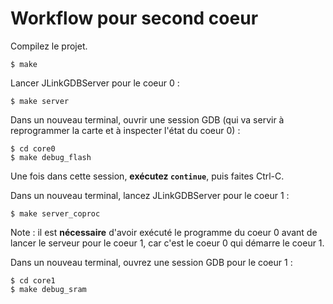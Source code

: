 # Workflow pour second coeur

Compilez le projet.

```
$ make
```

Lancer JLinkGDBServer pour le coeur 0 :

```
$ make server
```

Dans un nouveau terminal, ouvrir une session GDB (qui va servir à reprogrammer la carte et à inspecter l'état du coeur 0) :

```
$ cd core0
$ make debug_flash
```

Une fois dans cette session, **exécutez `continue`**, puis faites Ctrl-C.

Dans un nouveau terminal, lancez JLinkGDBServer pour le coeur 1 :

```
$ make server_coproc
```

Note : il est **nécessaire** d'avoir exécuté le programme du coeur 0 avant de lancer le serveur pour le coeur 1, car c'est le coeur 0 qui démarre le coeur 1.

Dans un nouveau terminal, ouvrez une session GDB pour le coeur 1 :

```
$ cd core1
$ make debug_sram
```

